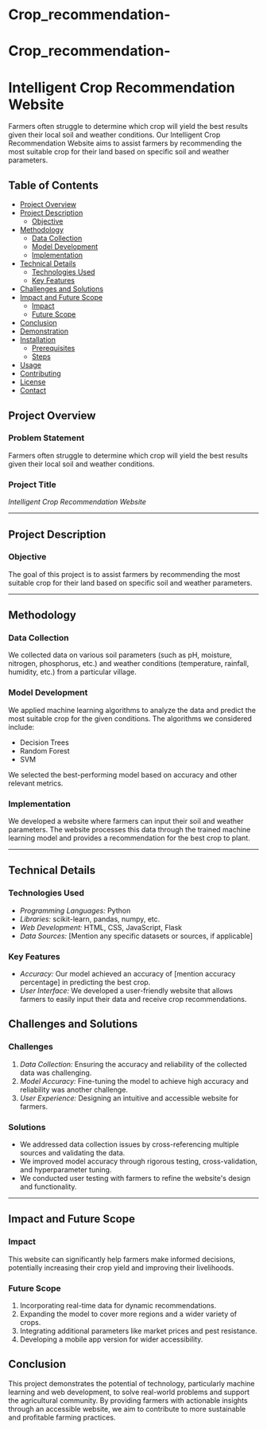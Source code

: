# Crop_recommendation-
# Crop_recommendation-
# Intelligent Crop Recommendation Website

Farmers often struggle to determine which crop will yield the best results given their local soil and weather conditions. Our Intelligent Crop Recommendation Website aims to assist farmers by recommending the most suitable crop for their land based on specific soil and weather parameters.

## Table of Contents
- [Project Overview](#project-overview)
- [Project Description](#project-description)
  - [Objective](#objective)
- [Methodology](#methodology)
  - [Data Collection](#data-collection)
  - [Model Development](#model-development)
  - [Implementation](#implementation)
- [Technical Details](#technical-details)
  - [Technologies Used](#technologies-used)
  - [Key Features](#key-features)
- [Challenges and Solutions](#challenges-and-solutions)
- [Impact and Future Scope](#impact-and-future-scope)
  - [Impact](#impact)
  - [Future Scope](#future-scope)
- [Conclusion](#conclusion)
- [Demonstration](#demonstration)
- [Installation](#installation)
  - [Prerequisites](#prerequisites)
  - [Steps](#steps)
- [Usage](#usage)
- [Contributing](#contributing)
- [License](#license)
- [Contact](#contact)



## Project Overview

### Problem Statement
Farmers often struggle to determine which crop will yield the best results given their local soil and weather conditions.

### Project Title
*Intelligent Crop Recommendation Website*

---

## Project Description

### Objective
The goal of this project is to assist farmers by recommending the most suitable crop for their land based on specific soil and weather parameters.

---

## Methodology

### Data Collection
We collected data on various soil parameters (such as pH, moisture, nitrogen, phosphorus, etc.) and weather conditions (temperature, rainfall, humidity, etc.) from a particular village.

### Model Development
We applied machine learning algorithms to analyze the data and predict the most suitable crop for the given conditions. The algorithms we considered include:
- Decision Trees
- Random Forest
- SVM

We selected the best-performing model based on accuracy and other relevant metrics.


### Implementation
We developed a website where farmers can input their soil and weather parameters. The website processes this data through the trained machine learning model and provides a recommendation for the best crop to plant.

---

## Technical Details

### Technologies Used
- *Programming Languages:* Python
- *Libraries:* scikit-learn, pandas, numpy, etc.
- *Web Development:* HTML, CSS, JavaScript, Flask
- *Data Sources:* [Mention any specific datasets or sources, if applicable]

### Key Features
- *Accuracy:* Our model achieved an accuracy of [mention accuracy percentage] in predicting the best crop.
- *User Interface:* We developed a user-friendly website that allows farmers to easily input their data and receive crop recommendations.


## Challenges and Solutions

### Challenges
1. *Data Collection:* Ensuring the accuracy and reliability of the collected data was challenging.
2. *Model Accuracy:* Fine-tuning the model to achieve high accuracy and reliability was another challenge.
3. *User Experience:* Designing an intuitive and accessible website for farmers.

### Solutions
- We addressed data collection issues by cross-referencing multiple sources and validating the data.
- We improved model accuracy through rigorous testing, cross-validation, and hyperparameter tuning.
- We conducted user testing with farmers to refine the website's design and functionality.

---

## Impact and Future Scope

### Impact
This website can significantly help farmers make informed decisions, potentially increasing their crop yield and improving their livelihoods.

### Future Scope
1. Incorporating real-time data for dynamic recommendations.
2. Expanding the model to cover more regions and a wider variety of crops.
3. Integrating additional parameters like market prices and pest resistance.
4. Developing a mobile app version for wider accessibility.

## Conclusion
This project demonstrates the potential of technology, particularly machine learning and web development, to solve real-world problems and support the agricultural community. By providing farmers with actionable insights through an accessible website, we aim to contribute to more sustainable and profitable farming practices.
